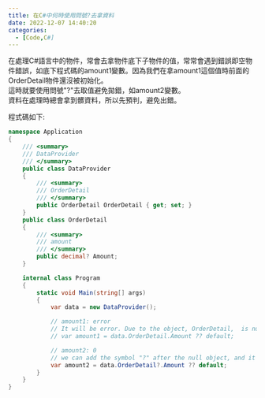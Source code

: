 ```yaml
---
title: 在C#中何時使用問號?去拿資料
date: 2022-12-07 14:40:20
categories:  
  - [Code,C#]
---
```

在處理C#語言中的物件，常會去拿物件底下子物件的值，常常會遇到錯誤即空物件錯誤，如底下程式碼的amount1變數。因為我們在拿amount1這個值時前面的OrderDetail物件還沒被初始化。  
這時就要使用問號"?"去取值避免拋錯，如amount2變數。  
資料在處理時總會拿到髒資料，所以先預判，避免出錯。  

程式碼如下:
```csharp
namespace Application
{
    /// <summary>
    /// DataProvider
    /// </summary>
    public class DataProvider
    {
        /// <summary>
        /// OrderDetail
        /// </summary>
        public OrderDetail OrderDetail { get; set; }
    }
    public class OrderDetail
    {
        /// <summary>
        /// amount
        /// </summary>
        public decimal? Amount;
    }

    internal class Program
    {
        static void Main(string[] args)
        {
            var data = new DataProvider();

            // amount1: error
            // It will be error. Due to the object, OrderDetail,  is null and doesn't initialize.
            // var amount1 = data.OrderDetail.Amount ?? default;

            // amount2: 0 
            // we can add the symbol "?" after the null object, and it can avoid being an error.
            var amount2 = data.OrderDetail?.Amount ?? default;
        }
    }
}

```
